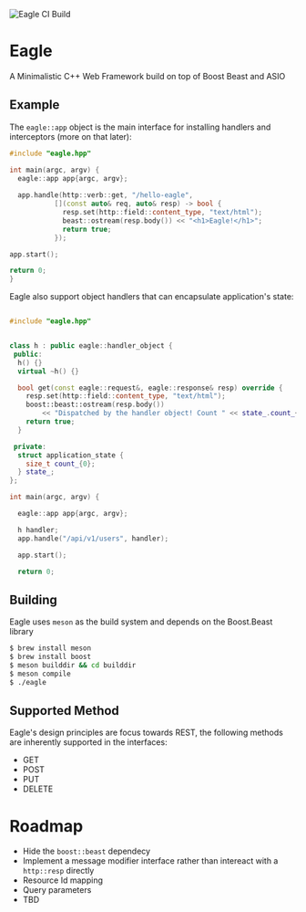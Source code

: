 ![Eagle CI Build](https://github.com/imdanielsp/eagle/workflows/Eagle%20CI%20Build/badge.svg)
# Eagle
A Minimalistic C++ Web Framework build on top of Boost Beast and ASIO

## Example

The `eagle::app` object is the main interface for installing handlers and interceptors (more on that later):

```c++
#include "eagle.hpp"

int main(argc, argv) {
  eagle::app app{argc, argv};
  
  app.handle(http::verb::get, "/hello-eagle",
           [](const auto& req, auto& resp) -> bool {
             resp.set(http::field::content_type, "text/html");
             beast::ostream(resp.body()) << "<h1>Eagle!</h1>";
             return true;
           });

app.start();

return 0;
}
```

Eagle also support object handlers that can encapsulate application's state:

```c++

#include "eagle.hpp"


class h : public eagle::handler_object {
 public:
  h() {}
  virtual ~h() {}

  bool get(const eagle::request&, eagle::response& resp) override {
    resp.set(http::field::content_type, "text/html");
    boost::beast::ostream(resp.body())
        << "Dispatched by the handler object! Count " << state_.count_++;
    return true;
  }

 private:
  struct application_state {
    size_t count_{0};
  } state_;
};

int main(argc, argv) {

  eagle::app app{argc, argv};

  h handler;
  app.handle("/api/v1/users", handler);

  app.start();

  return 0;
```

## Building
Eagle uses `meson` as the build system and depends on the Boost.Beast library

```bash
$ brew install meson
$ brew install boost
$ meson builddir && cd builddir
$ meson compile
$ ./eagle
```

## Supported Method
Eagle's design principles are focus towards REST, the following methods are inherently supported in the interfaces:
- GET
- POST
- PUT
- DELETE


# Roadmap
- Hide the `boost::beast` dependecy
- Implement a message modifier interface rather than intereact with a `http::resp` directly
- Resource Id mapping
- Query parameters
- TBD
